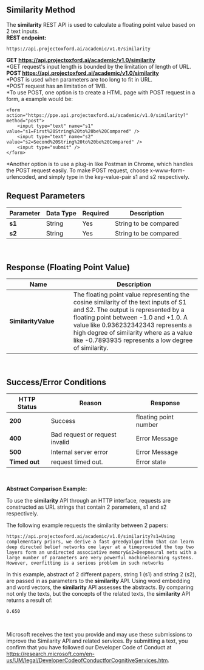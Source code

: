 <!-- 
NavPath: Academic Knowledge API
LinkLabel: Similarity Method
Url:Academic-Knowledge-API/documentation/SimilarityMethod
Weight: 75
-->

## Similarity Method

The **similarity** REST API is used to calculate a floating point value based on 2 text inputs. 
<br>
**REST endpoint:**
```
https://api.projectoxford.ai/academic/v1.0/similarity
```
**GET https://api.projectoxford.ai/academic/v1.0/similarity**
<br>
\*GET request's input length is bounded by the limitation of length of URL.
<br>
**POST https://api.projectoxford.ai/academic/v1.0/similarity**
<br>
\*POST is used when parameters are too long to fit in URL.
<br>
\*POST request has an limitation of 1MB.
<br>
\*To use POST, one option is to create a HTML page with POST request in a form, a example would be:
```
<form action="https://ppe.api.projectoxford.ai/academic/v1.0/similarity?" method="post">
    <input type="text" name="s1" value="s1=First%20String%20to%20be%20Compared" />
    <input type="text" name="s2" value="s2=Second%20String%20to%20be%20Compared" />
    <input type="submit" />
</form>
```
\*Another option is to use a plug-in like Postman in Chrome, which handles the POST request easily. To make POST request, choose x-www-form-urlencoded, and simply type in the key-value-pair s1 and s2 respectively.

## Request Parameters
Parameter        |Data Type      |Required | Description
----------|----------|----------|------------
**s1**        |String   |Yes  |String to be compared
**s2**        |String   |Yes  |String to be compared


<br>

## Response (Floating Point Value)
Name | Description
--------|---------
**SimilarityValue**        |The floating point value representing the cosine similarity of the text inputs of S1 and S2. The output is represented by a floating point between -1.0 and +1.0. A value like 0.936232342343 represents a high degree of similarity where as a value like -0.7893935 represents a low degree of similarity. 
<br>

## Success/Error Conditions
HTTP Status | Reason | Response
-----------|----------|--------
**200**         |Success | floating point number
**400**         | Bad request or request invalid | Error Message      
**500**         |Internal server error | Error Message
**Timed out**     | request timed out.  | Error state
<br>

**Abstract Comparison Example:**

To use the **similarity** API through an HTTP interface, requests are constructed as URL strings that contain 2 parameters, s1 and s2 respectively.

The following example requests the similarity between 2 papers:
```
https://api.projectoxford.ai/academic/v1.0/similarity?s1=Using complementary priors, we derive a fast greedyalgorithm that can learn deep directed belief networks one layer at a timeprovided the top two layers form an undirected associative memory&s2=Deepneural nets with a large number of parameters are very powerful machinelearning systems. However, overfitting is a serious problem in such networks
```
In this example, abstract of 2 different papers, string 1 (s1) and string 2 (s2), are passed in as parameters to the **similarity** API. Using word embedding and word vectors, the **similarity** API assesses the abstracts. By comparing not only the texts, but the concepts of the related texts, the **similarity** API returns a result of:
```
0.650
```
<br>

Microsoft receives the text you provide and may use these submissions to improve the Similarity API and related services. By submitting a text, you confirm that you have followed our Developer Code of Conduct at https://research.microsoft.com/en-us/UM/legal/DeveloperCodeofConductforCognitiveServices.htm.
